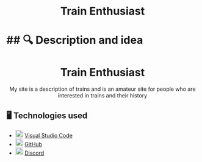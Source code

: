 <h1 align="center"> Train Enthusiast <h1>
## 🔍 Description and idea <a name="description"></a>
<h1 align="center"> Train Enthusiast </h1>
<p align="center"> My site is a description of trains and is an amateur site for people who are interested in trains and their history </p>

## 🖥️ Technologies used <a name="technologies"></a> 
- <img src="https://upload.wikimedia.org/wikipedia/commons/thumb/9/9a/Visual_Studio_Code_1.35_icon.svg/2048px-Visual_Studio_Code_1.35_icon.svg.png" width="20" alt="Visual Studio Code Logo"> <a href="https://code.visualstudio.com/">Visual Studio Code</a>
- <img src="https://cdn-icons-png.flaticon.com/512/25/25231.png" width="20" alt="GitHub Logo"> <a href="https://github.com/">GitHub</a>
- <img src="https://www.freepnglogos.com/uploads/discord-logo-png/concours-discord-cartes-voeux-fortnite-france-6.png" width="20" alt="Discord Logo"> <a href="https://discord.com/">Discord</a>
